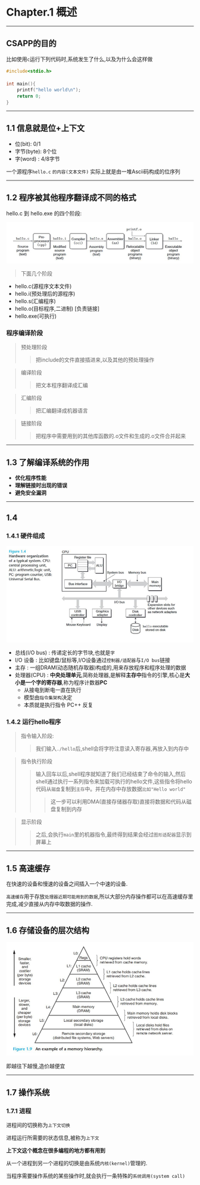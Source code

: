 # Chapter.1 概述

--------------

## CSAPP的目的

比如使用`c`运行下列代码时,系统发生了什么,以及为什么会这样做

```cpp
#include<stdio.h>

int main(){
    printf("hello world\n");
    return 0;
}
```

--------------

## 1.1 信息就是位+上下文

- 位(bit): 0/1
- 字节(byte): 8个位
- 字(word) : 4/8字节

一个源程序`hello.c` `的内容(文本文件)` 实际上就是由一堆Ascii码构成的位序列

--------------

## 1.2 程序被其他程序翻译成不同的格式

hello.c 到 hello.exe 的四个阶段:  

![](s1.jpg)

> 下面几个阶段

- hello.c(源程序文本文件)
- hello.i(预处理后的源程序)
- hello.s(汇编程序)
- hello.o(目标程序,二进制) [负责链接]
- hello.exe(可执行)


### 程序编译阶段

> 预处理阶段
>> 把include的文件直接插进来,以及其他的预处理操作

> 编译阶段
>> 把文本程序翻译成汇编

> 汇编阶段
>> 把汇编翻译成机器语言

> 链接阶段
>> 把程序中需要用到的其他库函数的.o文件和生成的.o文件合并起来

--------------

## 1.3 了解编译系统的作用

- **优化程序性能**
- **理解链接时出现的错误**
- **避免安全漏洞**

--------------

## 1.4 

### 1.4.1 硬件组成

![](s2.jpg)

- 总线(I/O bus) : 传递定长的字节块,也就是`字`  
- I/O 设备 : 比如键盘/鼠标等,I/O设备通过`控制器/适配器`与`I/O bus`链接  
- 主存 : 一组DRAM(动态随机存取器)构成的,用来存放程序和程序处理的数据  
- 处理器(CPU) : **中央处理单元**,简称处理器,是解释**主存中**指令的引擎,核心是**大小是一个字的寄存器**,称为程序计数器**PC**
    - 从接电到断电一直在执行
    - 模型由`指令集架构`决定
    - 本质就是执行指令 PC++ 反复


### 1.4.2 运行hello程序

> 指令输入阶段:
>> 我们输入`./hello`后,shell会将字符注意读入寄存器,再放入到内存中

> 指令执行阶段
>> 输入回车以后,shell程序就知道了我们已经结束了命令的输入,然后shell通过执行一系列指令来加载可执行的hello文件,这些指令将hello代码从`磁盘`复制到`主存`中。并在内存中存放数据`比如"Hello world"`
>>> 这一步可以利用DMA(直接存储器存取)直接将数据和代码从磁盘复制到内存

> 显示阶段
>> 之后,会执行`main`里的机器指令,最终得到结果会经过`图形适配器`显示到屏幕上

--------------

## 1.5 高速缓存

在快速的设备和慢速的设备之间插入一个中速的设备.


`高速缓存`用于存放`处理器近期可能用到的数据`,所以大部分内存操作都可以在高速缓存里完成,减少直接从内存中取数据的操作.

--------------

## 1.6 存储设备的层次结构

![](s3.jpg)

即越往下越慢,造价越便宜


--------------

## 1.7 操作系统

### 1.7.1 进程

进程间的切换称为`上下文切换`

进程运行所需要的状态信息,被称为`上下文`

**上下文这个概念在很多编程的地方都有用到**

从一个进程到另一个进程的切换是由系统`内核(kernel)`管理的.

当程序需要操作系统的某些操作时,就会执行一条特殊的`系统调用(system call)`
